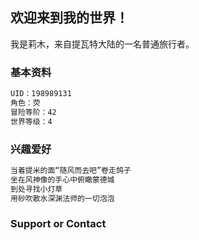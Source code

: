## 欢迎来到我的世界！

我是莉木，来自提瓦特大陆的一名普通旅行者。

### 基本资料

```markdown
UID：198989131
角色：荧
冒险等阶：42
世界等级：4
```

### 兴趣爱好

```markdown
当着提米的面“随风而去吧”卷走鸽子
坐在风神像的手心中俯瞰蒙德城
到处寻找小灯草
用砂吹散水深渊法师的一切泡泡
```
### Support or Contact

```markdown
```
